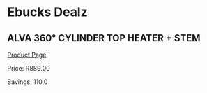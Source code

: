 
# Ebucks Dealz
## ALVA 360° CYLINDER TOP HEATER + STEM
[Product Page](https://www.ebucks.com/web/shop/productSelected.do?prodId=76159550&catId=704982758)

Price: R889.00

Savings: 110.0


	
